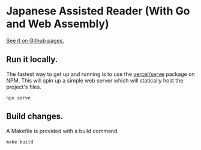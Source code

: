 # Japanese Assisted Reader (With Go and Web Assembly)

[See it on Github pages.](https://mcaubrey.github.io/wasm_japanese-assisted-reader)

## Run it locally.

The fastest way to get up and running is to use the [vercel/serve](https://github.com/vercel/serve) package on NPM. This will spin up a simple web server which will statically host the project's files.

```
npx serve
```

## Build changes.

A Makefile is provided with a build command.

```
make build
```
